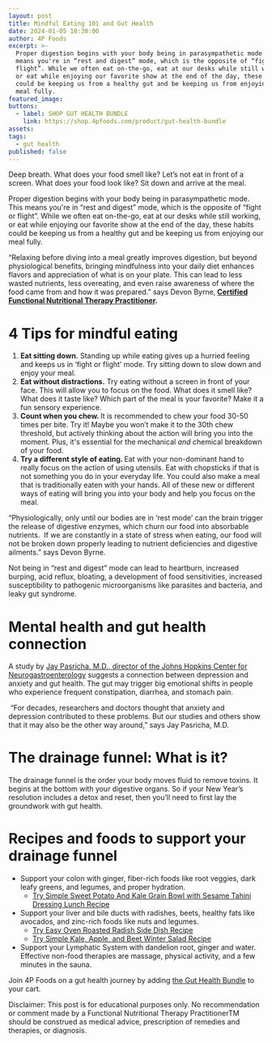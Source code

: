 ```yaml
---
layout: post
title: Mindful Eating 101 and Gut Health
date: 2024-01-05 10:30:00
author: 4P Foods
excerpt: >-
  Proper digestion begins with your body being in parasympathetic mode. This
  means you're in “rest and digest” mode, which is the opposite of “fight or
  flight”. While we often eat on-the-go, eat at our desks while still working,
  or eat while enjoying our favorite show at the end of the day, these habits
  could be keeping us from a healthy gut and be keeping us from enjoying our
  meal fully.
featured_image:
buttons:
  - label: SHOP GUT HEALTH BUNDLE
    link: https://shop.4pfoods.com/product/gut-health-bundle
assets:
tags:
  - gut health
published: false
---
```

<div class="editable"><p>Deep breath. What does your food smell like? Let’s not eat in front of a screen. What does your food look like? Sit down and arrive at the meal.&nbsp;</p><p>Proper digestion begins with your body being in parasympathetic mode. This means you're in “rest and digest” mode, which is the opposite of “fight or flight”. While we often eat on-the-go, eat at our desks while still working, or eat while enjoying our favorite show at the end of the day, these habits could be keeping us from a healthy gut and be keeping us from enjoying our meal fully.</p><p>“Relaxing before diving into a meal greatly improves digestion, but beyond physiological benefits, bringing mindfulness into your daily diet enhances flavors and appreciation of what is on your plate. This can lead to less wasted nutrients, less overeating, and even raise awareness of where the food came from and how it was prepared.” says Devon Byrne,<strong> </strong><a href="https://4pfoods.com/team/devon-byrne/"><strong>Certified Functional Nutritional Therapy Practitioner</strong></a><strong>.</strong></p><h1><strong>4 Tips for mindful eating</strong></h1><ol><li><strong>Eat sitting down.</strong> Standing up while eating gives up a hurried feeling and keeps us in ‘fight or flight’ mode. Try sitting down to slow down and enjoy your meal.</li><li><strong>Eat without distractions.</strong> Try eating without a screen in front of your face. This will allow you to focus on the food. What does it smell like? What does it taste like? Which part of the meal is your favorite? Make it a fun sensory experience.</li><li><strong>Count when you chew. </strong>It is recommended to chew your food 30-50 times per bite. Try it! Maybe you won’t make it to the 30th chew threshold, but actively thinking about the action will bring you into the moment. Plus, it's essential for the mechanical <em>and</em> chemical breakdown of your food.</li><li><strong>Try a different style of eating. </strong>Eat with your non-dominant hand to really focus on the action of using utensils. Eat with chopsticks if that is not something you do in your everyday life. You could also make a meal that is traditionally eaten with your hands. All of these new or different ways of eating will bring you into your body and help you focus on the meal.</li></ol><p>“Physiologically, only until our bodies are in ‘rest mode’ can the brain trigger the release of digestive enzymes, which churn our food into absorbable nutrients.&nbsp; If we are constantly in a state of stress when eating, our food will not be broken down properly leading to nutrient deficiencies and digestive ailments.” says Devon Byrne.</p><p>Not being in “rest and digest” mode can lead to heartburn, increased burping, acid reflux, bloating, a development of food sensitivities, increased susceptibility to pathogenic microorganisms like parasites and bacteria, and leaky gut syndrome.</p><h1><strong>Mental health and gut health connection</strong></h1><p>A study by <a href="https://www.hopkinsmedicine.org/health/wellness-and-prevention/the-brain-gut-connection">Jay Pasricha, M.D., director of the Johns Hopkins Center for Neurogastroenterology</a> suggests a connection between depression and anxiety and gut health. The gut may trigger big emotional shifts in people who experience frequent constipation, diarrhea, and stomach pain.</p><p>&nbsp;“For decades, researchers and doctors thought that anxiety and depression contributed to these problems. But our studies and others show that it may also be the other way around,” says Jay Pasricha, M.D.</p><h1><strong>The drainage funnel: What is it?</strong></h1><p>The drainage funnel is the order your body moves fluid to remove toxins. It begins at the bottom with your digestive organs. So if your New Year’s resolution includes a detox and reset, then you’ll need to first lay the groundwork with gut health.&nbsp;&nbsp;</p><h1><strong>Recipes and foods to support your drainage funnel</strong></h1><ul><li>Support your colon with ginger, fiber-rich foods like root veggies, dark leafy greens, and legumes, and proper hydration.<ul><li><a href="https://4pfoods.com/recipes/simple-sweet-potato-and-kale-grain-bowl-with-sesame-tahini-dressing-lunch-recipe/">Try Simple Sweet Potato And Kale Grain Bowl with Sesame Tahini Dressing Lunch Recipe</a></li></ul></li><li>Support your liver and bile ducts with radishes, beets, healthy fats like avocados, and zinc-rich foods like nuts and legumes.<ul><li><a href="https://4pfoods.com/recipes/easy-oven-roasted-radish-side-dish-recipe/">Try Easy Oven Roasted Radish Side Dish Recipe</a></li><li><a href="https://4pfoods.com/recipes/relaxed-winter-kale-salad/">Try Simple Kale, Apple, and Beet Winter Salad Recipe</a></li></ul></li><li>Support your Lymphatic System with dandelion root, ginger and water. Effective non-food therapies are massage, physical activity, and a few minutes in the sauna.</li></ul><p>Join 4P Foods on a gut health journey by adding <a href="https://shop.4pfoods.com/product/gut-health-bundle">the Gut Health Bundle</a> to your cart.</p>Disclaimer: This post is for educational purposes only. No recommendation or comment made by a Functional Nutritional Therapy PractitionerTM should be construed as medical advice, prescription of remedies and therapies, or diagnosis.</div>